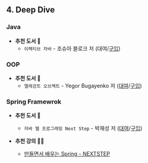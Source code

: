 ## 4. Deep Dive

### Java

* **추천 도서 📖**
    * `이팩티브 자바` - 조슈아 블로크 저 (대여/[구입](aladin.co.kr/shop/wproduct.aspx?ItemId=171196410))

### OOP

* **추천 도서 📖**
   * `엘레강트 오브젝트` - Yegor Bugayenko 저 ([대여](https://lib.dankook.ac.kr/search/detail/CATTOT000001438918?mainLink=/search/tot&briefLink=/search/tot/result?folder_id=null_A_q=%EC%97%98%EB%A0%88%EA%B0%95%ED%8A%B8+%EC%98%A4%EB%B8%8C%EC%A0%9D%ED%8A%B8_A_st=KWRD_A_si=TOTAL)/[구입](http://www.yes24.com/Product/Goods/96193044))

### Spring Framewrok

* **추천 도서 📖**
   * `자바 웹 프로그래밍 Next Step` - 박재성 저 ([대여](https://lib.dankook.ac.kr/search/detail/CATTOT000001307905?mainLink=/search/tot&briefLink=/search/tot/result?folder_id=null_A_q=%EC%9E%90%EB%B0%94+%EC%9B%B9%ED%94%84%EB%A1%9C%EA%B7%B8%EB%9E%98%EB%B0%8D_A_st=KWRD_A_si=TOTAL_A_pn=5)/[구입](https://www.coupang.com/vp/products/69097507?itemId=231127013&vendorItemId=3564294478&src=1042503&spec=10304982&addtag=400&ctag=69097507&lptag=10304982I231127013&itime=20220817023138&pageType=PRODUCT&pageValue=69097507&wPcid=16431281066690433781204&wRef=&wTime=20220817023138&redirect=landing&gclid=Cj0KCQjwgO2XBhCaARIsANrW2X2OJ39R0GV10vmvLHcM_DL63Qsogxhial35QpRMWM3mILF6v_U7RTcaAiP8EALw_wcB&campaignid=12207438463&adgroupid=115720946583&isAddedCart=))

* **추천 강의 👨‍🏫**
    * [만들면서 배우는 Spring - NEXTSTEP](https://edu.nextstep.camp/c/4YUvqn9V)
